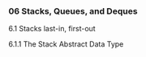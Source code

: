 ### 06 Stacks, Queues, and Deques

6.1 Stacks
last-in, first-out

6.1.1 The Stack Abstract Data Type
